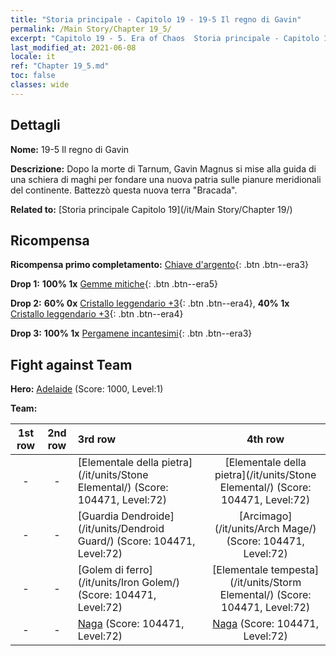 ```yaml
---
title: "Storia principale - Capitolo 19 - 19-5 Il regno di Gavin"
permalink: /Main Story/Chapter 19_5/
excerpt: "Capitolo 19 - 5. Era of Chaos  Storia principale - Capitolo 19_5. 19-5 Il regno di Gavin"
last_modified_at: 2021-06-08
locale: it
ref: "Chapter 19_5.md"
toc: false
classes: wide
---
```


## Dettagli

 **Nome:** 19-5 Il regno di Gavin

 **Descrizione:** Dopo la morte di Tarnum, Gavin Magnus si mise alla guida di una schiera di maghi per fondare una nuova patria sulle pianure meridionali del continente. Battezzò questa nuova terra \"Bracada\".

 **Related to:** [Storia principale Capitolo 19](/it/Main Story/Chapter 19/)

## Ricompensa

 **Ricompensa primo completamento:** [Chiave d'argento](/ItemsIT/con_693/){: .btn .btn--era3}

 **Drop 1:** **100% 1x** [Gemme mitiche](/ItemsIT/mat_65/){: .btn .btn--era5}

 **Drop 2:** **60% 0x** [Cristallo leggendario +3](/ItemsIT/mat_59/){: .btn .btn--era4}, **40% 1x** [Cristallo leggendario +3](/ItemsIT/mat_59/){: .btn .btn--era4}

 **Drop 3:** **100% 1x** [Pergamene incantesimi](/ItemsIT/con_694/){: .btn .btn--era3}


## Fight against Team
 **Hero:** [Adelaide](/it/heroes/Adelaide/) (Score: 1000, Level:1)

 **Team:**


  | 1st row | 2nd row | 3rd row | 4th row |
  |:----:|:----:|:----|:----:|
  | - | - | [Elementale della pietra](/it/units/Stone Elemental/) (Score: 104471, Level:72)  | [Elementale della pietra](/it/units/Stone Elemental/) (Score: 104471, Level:72)  |
  | - | - | [Guardia Dendroide](/it/units/Dendroid Guard/) (Score: 104471, Level:72)  | [Arcimago](/it/units/Arch Mage/) (Score: 104471, Level:72)  |
  | - | - | [Golem di ferro](/it/units/Iron Golem/) (Score: 104471, Level:72)  | [Elementale tempesta](/it/units/Storm Elemental/) (Score: 104471, Level:72)  |
  | - | - | [Naga](/it/units/Naga/) (Score: 104471, Level:72)  | [Naga](/it/units/Naga/) (Score: 104471, Level:72)  |


